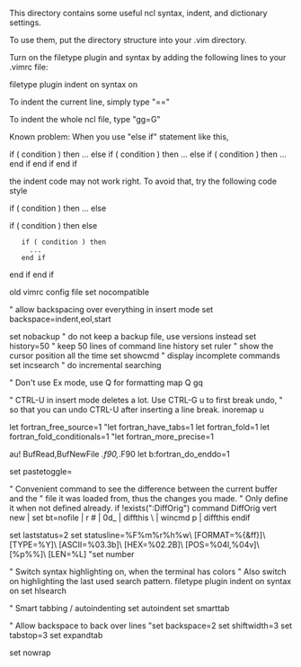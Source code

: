 
This directory contains some useful ncl syntax, indent, and dictionary settings.

To use them, put the directory structure into your .vim directory.

Turn on the filetype plugin and syntax
by adding the following lines to your .vimrc file:

filetype plugin indent on
syntax on



To indent the current line, simply type "=="

To indent the whole ncl file, type "gg=G"



Known problem:
When you use "else if" statement like this,

if ( condition ) then
  ...
else if ( condition ) then
  ...
else if ( condition ) then
  ...
end if
end if
end if

the indent code may not work right. To avoid that, try the following code style

if ( condition ) then
  ...
else

  if ( condition ) then
    else

       if ( condition ) then
         ...
       end if
  end if
end if

old vimrc config file
set nocompatible

" allow backspacing over everything in insert mode
set backspace=indent,eol,start

set nobackup		" do not keep a backup file, use versions instead
set history=50	" keep 50 lines of command line history
set ruler		" show the cursor position all the time
set showcmd		" display incomplete commands
set incsearch		" do incremental searching

" Don't use Ex mode, use Q for formatting
map Q gq

" CTRL-U in insert mode deletes a lot.  Use CTRL-G u to first break undo,
" so that you can undo CTRL-U after inserting a line break.
inoremap <C-U> <C-G>u<C-U>

let fortran_free_source=1
"let fortran_have_tabs=1
let fortran_fold=1
let fortran_fold_conditionals=1
"let fortran_more_precise=1

au! BufRead,BufNewFile *.f90,*.F90 let b:fortran_do_enddo=1

set pastetoggle=<F11>


" Convenient command to see the difference between the current buffer and the
" file it was loaded from, thus the changes you made.
" Only define it when not defined already.
if !exists(":DiffOrig")
  command DiffOrig vert new | set bt=nofile | r # | 0d_ | diffthis
		  \ | wincmd p | diffthis
endif

set laststatus=2
set statusline=%F%m%r%h%w\ [FORMAT=%{&ff}]\ [TYPE=%Y]\ [ASCII=\%03.3b]\ [HEX=\%02.2B]\ [POS=%04l,%04v]\ [%p%%]\ [LEN=%L]
"set number


" Switch syntax highlighting on, when the terminal has colors
" Also switch on highlighting the last used search pattern.
filetype plugin indent on
syntax on
set hlsearch

" Smart tabbing / autoindenting
set autoindent
set smarttab

" Allow backspace to back over lines
"set backspace=2
set shiftwidth=3
set tabstop=3
set expandtab

set nowrap
